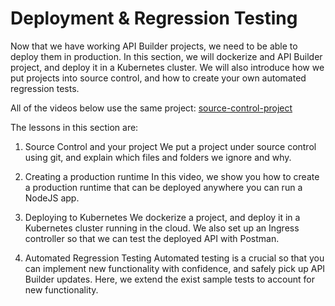 # Deployment & Regression Testing

Now that we have working API Builder projects, we need to be able to deploy them in production. In this section, we will dockerize and API Builder project, and deploy it in a Kubernetes cluster. We will also introduce how we put projects into source control, and how to create your own automated regression tests.

All of the videos below use the same project: [source-control-project](https://github.com/Axway-API-Builder-Ext/Axway-University/tree/main/section-4)

The lessons in this section are:

1. Source Control and your project
We put a project under source control using git, and explain which files and folders we ignore and why.

2. Creating a production runtime
In this video, we show you how to create a production runtime that can be deployed anywhere you can run a NodeJS app.

3. Deploying to Kubernetes
We dockerize a project, and deploy it in a Kubernetes cluster running in the cloud. We also set up an Ingress controller so that we can test the deployed API with Postman.

4. Automated Regression Testing
Automated testing is a crucial so that you can implement new functionality with confidence, and safely pick up API Builder updates. Here, we extend the exist sample tests to account for new functionality.
